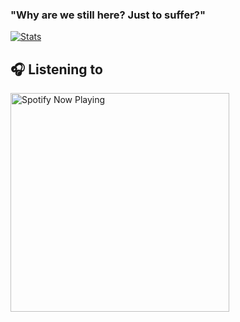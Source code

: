 ### **"Why are we still here? Just to suffer?"**

[![Stats](https://github-readme-stats.vercel.app/api?username=venomsnake&count_private=true&show_icons=true&theme=midnight-purple)](https://github.com/venomsnake)

## :headphones: Listening to

[<img src="https://telegra.ph/file/e125a271f1d445349b79c.png" alt="Spotify Now Playing" width="350" />](https://open.spotify.com/user/lightyagami)


